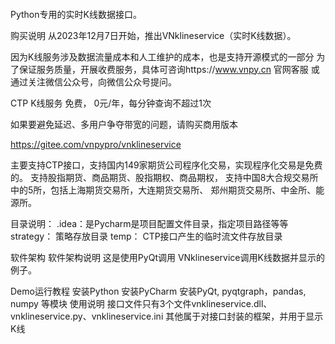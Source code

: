 ####  
Python专用的实时K线数据接口。


 购买说明
从2023年12月7日开始，推出VNklineservice（实时K线数据）。

因为K线服务涉及数据流量成本和人工维护的成本，也是支持开源模式的一部分 为了保证服务质量，开展收费服务，具体可咨询https://www.vnpy.cn 官网客服 或通过关注微信公众号，向微信公众号提问。

CTP K线服务 免费， 0元/年，每分钟查询不超过1次

如果要避免延迟、多用户争夺带宽的问题，请购买商用版本  

https://gitee.com/vnpypro/vnklineservice

主要支持CTP接口，支持国内149家期货公司程序化交易，实现程序化交易是免费的。 支持股指期货、商品期货、股指期权、商品期权， 支持中国8大合规交易所中的5所，包括上海期货交易所，大连期货交易所、 郑州期货交易所、中金所、能源所。

目录说明： .idea：是Pycharm是项目配置文件目录，指定项目路径等等 strategy： 策略存放目录 temp： CTP接口产生的临时流文件存放目录

软件架构
软件架构说明 这是使用PyQt调用 VNklineservice调用K线数据并显示的例子。

Demo运行教程
安装Python
安装PyCharm
安装PyQt, pyqtgraph，pandas, numpy 等模块
使用说明
接口文件只有3个文件vnklineservice.dll、vnklineservice.py、vnklineservice.ini
其他属于对接口封装的框架，并用于显示K线
 